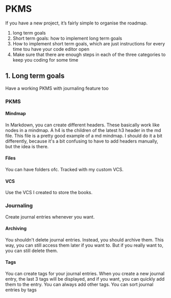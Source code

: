 # PKMS

If you have a new project, it’s fairly simple to organise the roadmap.

1. long term goals
2. Short term goals: how to implement long term goals
3. How to implement short term goals, which are just instructions for every time tou have your code editor open
4. Make sure that there are enough steps in each of the three categories to keep you coding for some time


## 1. Long term goals
Have a working PKMS with journaling feature too

### PKMS

#### Mindmap
In Markdown, you can create different headers. These basically work like nodes in a mindmap. A h4 is the children of the latest h3 header in the md file. This file is a pretty good example of a md mindmap. I should do it a bit differently, because it's a bit confusing to have to add headers manually, but the idea is there.

#### Files 
You can have folders ofc.
Tracked with my custom VCS.

#### VCS
Use the VCS I created to store the books.

### Journaling
Create journal entries whenever you want.

#### Archiving
You shouldn't delete journal entries. Instead, you should archive them. This way, you can still access them later if you want to. But if you really want to, you can still delete them.

#### Tags
You can create tags for your journal entries.
When you create a new journal entry, the last 3 tags will be displayed, and if you want, you can quickly add them to the entry. You can always add other tags.
You can sort journal entries by tags

